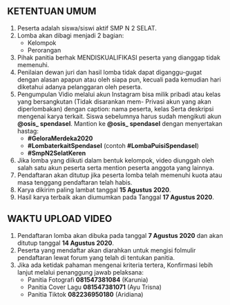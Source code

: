 ## KETENTUAN UMUM
1. Peserta adalah siswa/siswi aktif SMP N 2 SELAT.
2. Lomba akan dibagi menjadi 2 bagian:
    - Kelompok
    - Perorangan
3. Pihak panitia berhak MENDISKUALIFIKASI peserta yang dianggap tidak memenuhi.
4. Penilaian dewan juri dan hasil lomba tidak dapat diganggu-gugat dengan alasan apapun atau oleh siapa pun, kecuali pada
kemudian hari diketahui adanya pelanggaran oleh peserta.
5. Pengumpulan Vidio melalui akun Instagram bisa milik pribadi atau kelas yang bersangkutan (Tidak disarankan mem- Privasi akun yang akan diperlombakan) dengan caption: nama peserta, kelas Serta deskripsi mengenai karya terkait. Siswa sebelumnya harus sudah mengikuti akun **@osis_ spendasel**. Mantion ke **@osis_ spendasel** dengan menyertakan hastag:
    - **#GeloraMerdeka2020** 
    - **#LombaterkaitSpendasel** (contoh **#LombaPuisiSpendasel**) 
    - **#SmpN2SelatKeren**
7. Jika lomba yang diikuti dalam bentuk kelompok, video diunggah oleh salah satu akun peserta serta mention peserta anggota yang lainnya.
8. Pendaftaran akan ditutup jika peserta lomba telah memenuhi kuota atau masa tenggang pendaftaran telah habis.
9. Karya dikirim paling lambat tanggal **15 Agustus 2020**.
10. Hasil karya terbaik akan diumumkan pada Tanggal **17 Agustus 2020**.

## WAKTU UPLOAD VIDEO
1. Pendaftaran lomba akan dibuka pada tanggal **7 Agustus 2020** dan akan ditutup tanggal **14 Agustus 2020**.
2. Peserta yang mendaftar akan diarahkan untuk mengisi folmulir pendaftaran lewat forum yang telah di tentukan panitia.
3. Jika ada ketidak pahaman mengenai kriteria tertera, Konfirmasi lebih lanjut melalui penanggung jawab pelaksana:
    - Panitia Fotografi **081547381084** (Karunia)
    - Panitia Cover Lagu **081547381071** (Ayu Trisna)
    - Panitia Tiktok **082236950180** (Aridiana)

